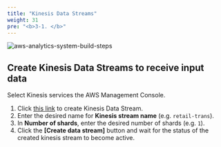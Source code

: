 ```yaml
---
title: "Kinesis Data Streams"
weight: 31
pre: "<b>3-1. </b>"
---
```


![aws-analytics-system-build-steps](/analytics-on-aws/images/aws-analytics-system-build-steps.png)

## Create Kinesis Data Streams to receive input data

Select Kinesis services the AWS Management Console.
1. Click [this link](https://console.aws.amazon.com/kinesis/home#/streams/create) to create Kinesis Data Stream.
2. Enter the desired name for **Kinesis stream name** (e.g. `retail-trans`).
3. In **Number of shards**, enter the desired number of shards (e.g. `1`).
4. Click the **\[Create data stream\]** button and wait for the status of the created kinesis stream to become active.
